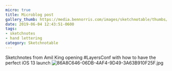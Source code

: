 ```yaml
---
micro: true
title: Microblog post
gallery_thumb: https://media.bennorris.com/images/sketchnotable/thumbs/layers-2019-king.jpg
date: 2019-06-04 12:43:51-0600
tags:
- sketchnotes
- hand lettering
category: Sketchnotable
---
```


Sketchnotes from Amil King opening #LayersConf with how to have the perfect iOS 13 launch
![86A8C646-06DB-4AF4-9D49-3A63B910F25F.jpg](https://media.bennorris.com/images/sketchnotable/layers-2019/layers-2019-king.jpg)